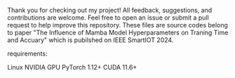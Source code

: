 Thank you for checking out my project! All feedback, suggestions, and contributions are welcome. Feel free to open an issue or submit a pull request to help improve this repository.
These files are source codes belong to paper "The Influence of Mamba Model Hyperparameters on Traning Time and Accuary" which is pubilshed on IEEE SmartIOT 2024.

 requirements:

Linux
NVIDIA GPU
PyTorch 1.12+
CUDA 11.6+
